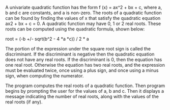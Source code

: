 A univariate quadratic function has the form f (x) = ax^2 + bx + c, where a, b and
c are constants, and a is non-zero. The roots of a quadratic function can be found
by finding the values of x that satisfy the quadratic equation ax2 + bx + c = 0. A
quadratic function may have 0, 1 or 2 real roots. These roots can be computed using
the quadratic formula, shown below:


root = (-b +/- sqrt(b^2 - 4 *a *c)) / 2 * a

The portion of the expression under the square root sign is called the discriminant.
If the discriminant is negative then the quadratic equation does not have any real roots.
If the discriminant is 0, then the equation has one real root. Otherwise the equation
has two real roots, and the expression must be evaluated twice, once using a plus
sign, and once using a minus sign, when computing the numerator.


The program computes the real roots of a quadratic function. Then program
begins by prompting the user for the values of a, b and c. Then it displays
a message indicating the number of real roots, along with the values of the real roots
(if any).
